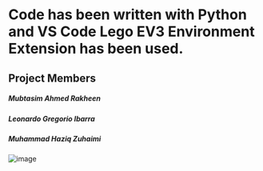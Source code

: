 # Code has been written with Python and VS Code Lego EV3 Environment Extension has been used.
## Project Members
##### Mubtasim Ahmed Rakheen
##### Leonardo Gregorio Ibarra
##### Muhammad Haziq Zuhaimi

![image](https://github.com/Mrakheen/Autonomous-Robotics/assets/53326887/0e921462-8891-4fb8-9e3d-ad4084b81fca)
